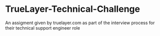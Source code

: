 # TrueLayer-Technical-Challenge
An assigment given by truelayer.com as part of the interview process for their technical support engineer role
